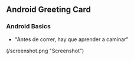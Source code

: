 ## Android Greeting Card

### Android Basics

* "Antes de correr, hay que aprender a caminar"

(/screenshot.png "Screenshot")
